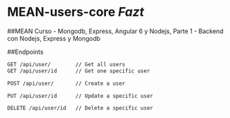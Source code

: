 # MEAN-users-core *Fazt* 

##MEAN Curso - Mongodb, Express, Angular 6 y Nodejs, Parte 1 - Backend con Nodejs, Express y Mongodb

##Endpoints

```bash
GET /api/user/        // Get all users
GET /api/user/id      // Get one specific user
```

```bash
POST /api/user/       // Create a user
```

```bash
PUT /api/user/id      // Update a specific user
```

```bash
DELETE /api/user/id   // Delete a specific user
```
